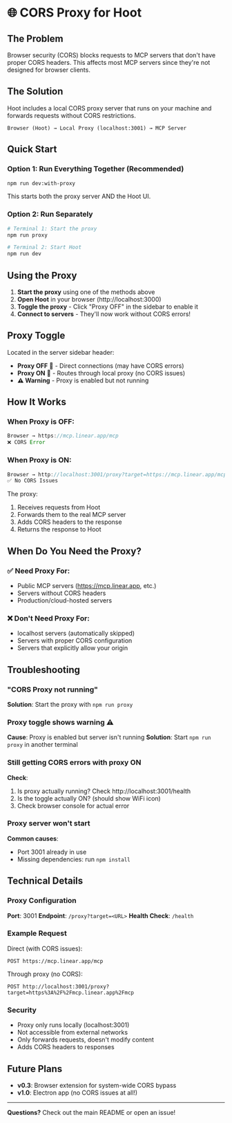 # 🌐 CORS Proxy for Hoot

## The Problem

Browser security (CORS) blocks requests to MCP servers that don't have proper CORS headers. This affects most MCP servers since they're not designed for browser clients.

## The Solution

Hoot includes a local CORS proxy server that runs on your machine and forwards requests without CORS restrictions.

```
Browser (Hoot) → Local Proxy (localhost:3001) → MCP Server
```

## Quick Start

### Option 1: Run Everything Together (Recommended)
```bash
npm run dev:with-proxy
```

This starts both the proxy server AND the Hoot UI.

### Option 2: Run Separately
```bash
# Terminal 1: Start the proxy
npm run proxy

# Terminal 2: Start Hoot
npm run dev
```

## Using the Proxy

1. **Start the proxy** using one of the methods above
2. **Open Hoot** in your browser (http://localhost:3000)
3. **Toggle the proxy** - Click "Proxy OFF" in the sidebar to enable it
4. **Connect to servers** - They'll now work without CORS errors!

## Proxy Toggle

Located in the server sidebar header:

- **Proxy OFF** 🔌 - Direct connections (may have CORS errors)
- **Proxy ON** 📡 - Routes through local proxy (no CORS issues)
- **⚠️ Warning** - Proxy is enabled but not running

## How It Works

### When Proxy is OFF:
```typescript
Browser → https://mcp.linear.app/mcp
❌ CORS Error
```

### When Proxy is ON:
```typescript
Browser → http://localhost:3001/proxy?target=https://mcp.linear.app/mcp → MCP Server
✅ No CORS Issues
```

The proxy:
1. Receives requests from Hoot
2. Forwards them to the real MCP server
3. Adds CORS headers to the response
4. Returns the response to Hoot

## When Do You Need the Proxy?

### ✅ Need Proxy For:
- Public MCP servers (https://mcp.linear.app, etc.)
- Servers without CORS headers
- Production/cloud-hosted servers

### ❌ Don't Need Proxy For:
- localhost servers (automatically skipped)
- Servers with proper CORS configuration
- Servers that explicitly allow your origin

## Troubleshooting

### "CORS Proxy not running"
**Solution**: Start the proxy with `npm run proxy`

### Proxy toggle shows warning ⚠️
**Cause**: Proxy is enabled but server isn't running
**Solution**: Start `npm run proxy` in another terminal

### Still getting CORS errors with proxy ON
**Check**:
1. Is proxy actually running? Check http://localhost:3001/health
2. Is the toggle actually ON? (should show WiFi icon)
3. Check browser console for actual error

### Proxy server won't start
**Common causes**:
- Port 3001 already in use
- Missing dependencies: run `npm install`

## Technical Details

### Proxy Configuration

**Port**: 3001
**Endpoint**: `/proxy?target=<URL>`
**Health Check**: `/health`

### Example Request

Direct (with CORS issues):
```http
POST https://mcp.linear.app/mcp
```

Through proxy (no CORS):
```http
POST http://localhost:3001/proxy?target=https%3A%2F%2Fmcp.linear.app%2Fmcp
```

### Security

- Proxy only runs locally (localhost:3001)
- Not accessible from external networks
- Only forwards requests, doesn't modify content
- Adds CORS headers to responses

## Future Plans

- **v0.3**: Browser extension for system-wide CORS bypass
- **v1.0**: Electron app (no CORS issues at all!)

---

**Questions?** Check out the main README or open an issue!

